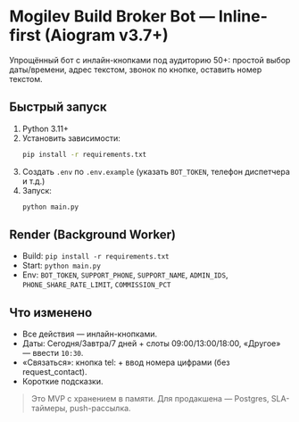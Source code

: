 # Mogilev Build Broker Bot — Inline-first (Aiogram v3.7+)

Упрощённый бот с инлайн-кнопками под аудиторию 50+: простой выбор даты/времени, адрес текстом, звонок по кнопке, оставить номер текстом.

## Быстрый запуск

1) Python 3.11+
2) Установить зависимости:
   ```bash
   pip install -r requirements.txt
   ```
3) Создать `.env` по `.env.example` (указать `BOT_TOKEN`, телефон диспетчера и т.д.)
4) Запуск:
   ```bash
   python main.py
   ```

## Render (Background Worker)

- Build: `pip install -r requirements.txt`
- Start: `python main.py`
- Env: `BOT_TOKEN`, `SUPPORT_PHONE`, `SUPPORT_NAME`, `ADMIN_IDS`, `PHONE_SHARE_RATE_LIMIT`, `COMMISSION_PCT`

## Что изменено
- Все действия — инлайн-кнопками.
- Даты: Сегодня/Завтра/7 дней + слоты 09:00/13:00/18:00, «Другое» — ввести `10:30`.
- «Связаться»: кнопка tel: + ввод номера цифрами (без request_contact).
- Короткие подсказки.

> Это MVP с хранением в памяти. Для продакшена — Postgres, SLA-таймеры, push-рассылка.

